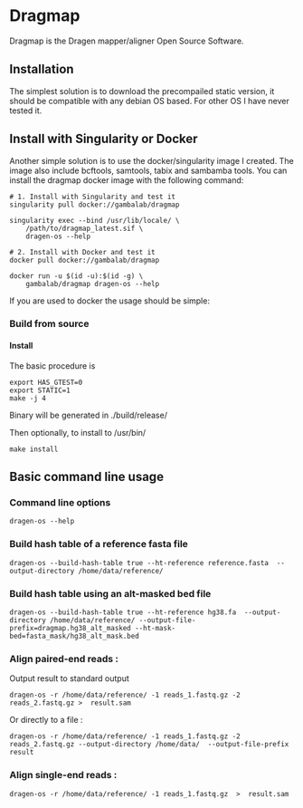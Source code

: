 # Dragmap 

Dragmap is the Dragen mapper/aligner Open Source Software.

## Installation

The simplest solution is to download the precompailed static version, it should be compatible with any debian OS based. For other OS I have never tested it.

## Install with Singularity or Docker
Another simple solution is to use the docker/singularity image I created. The image also include bcftools, samtools, tabix and sambamba tools. You can install the dragmap docker image with the following command:

```
# 1. Install with Singularity and test it
singularity pull docker://gambalab/dragmap

singularity exec --bind /usr/lib/locale/ \
    /path/to/dragmap_latest.sif \
    dragen-os --help

# 2. Install with Docker and test it
docker pull docker://gambalab/dragmap

docker run -u $(id -u):$(id -g) \
    gambalab/dragmap dragen-os --help
```
If you are used to docker the usage should be simple:
    
### Build from source

#### Install


The basic procedure is

    export HAS_GTEST=0
    export STATIC=1
    make -j 4

Binary will be generated in ./build/release/

Then optionally, to install to /usr/bin/

    make install


## Basic command line usage 

### Command line options 

    dragen-os --help


### Build hash table of a reference fasta file 

    dragen-os --build-hash-table true --ht-reference reference.fasta  --output-directory /home/data/reference/

### Build hash table using an alt-masked bed file

    dragen-os --build-hash-table true --ht-reference hg38.fa  --output-directory /home/data/reference/ --output-file-prefix=dragmap.hg38_alt_masked --ht-mask-bed=fasta_mask/hg38_alt_mask.bed

### Align paired-end reads :

Output result to standard output 

    dragen-os -r /home/data/reference/ -1 reads_1.fastq.gz -2 reads_2.fastq.gz >  result.sam

Or directly to a file :

    dragen-os -r /home/data/reference/ -1 reads_1.fastq.gz -2 reads_2.fastq.gz --output-directory /home/data/  --output-file-prefix result

### Align single-end reads :

    dragen-os -r /home/data/reference/ -1 reads_1.fastq.gz  >  result.sam

